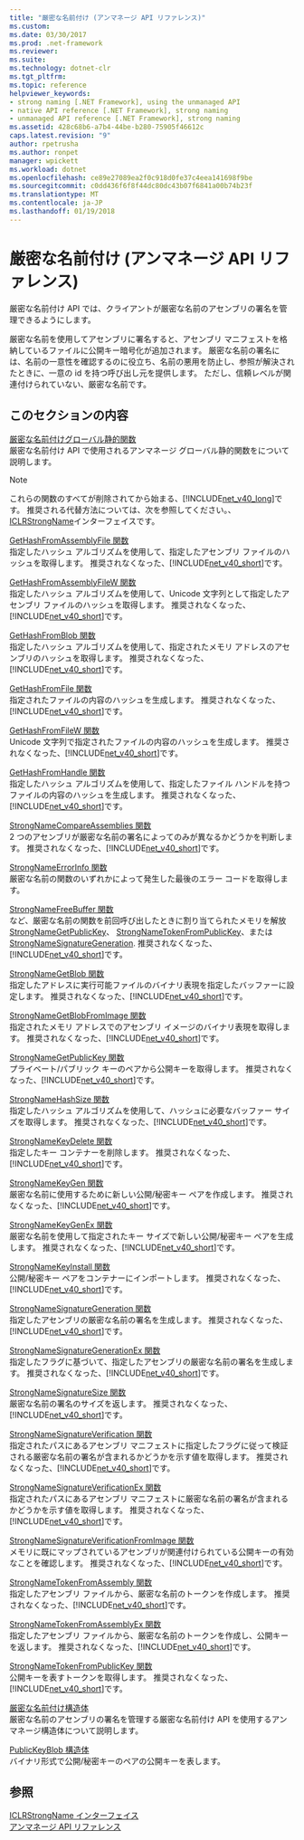 ```yaml
---
title: "厳密な名前付け (アンマネージ API リファレンス)"
ms.custom: 
ms.date: 03/30/2017
ms.prod: .net-framework
ms.reviewer: 
ms.suite: 
ms.technology: dotnet-clr
ms.tgt_pltfrm: 
ms.topic: reference
helpviewer_keywords:
- strong naming [.NET Framework], using the unmanaged API
- native API reference [.NET Framework], strong naming
- unmanaged API reference [.NET Framework], strong naming
ms.assetid: 428c68b6-a7b4-44be-b280-75905f46612c
caps.latest.revision: "9"
author: rpetrusha
ms.author: ronpet
manager: wpickett
ms.workload: dotnet
ms.openlocfilehash: ce89e27089ea2f0c918d0fe37c4eea141698f9be
ms.sourcegitcommit: c0dd436f6f8f44dc80dc43b07f6841a00b74b23f
ms.translationtype: MT
ms.contentlocale: ja-JP
ms.lasthandoff: 01/19/2018
---
```

# <a name="strong-naming-unmanaged-api-reference"></a>厳密な名前付け (アンマネージ API リファレンス)
厳密な名前付け API では、クライアントが厳密な名前のアセンブリの署名を管理できるようにします。  
  
 厳密な名前を使用してアセンブリに署名すると、アセンブリ マニフェストを格納しているファイルに公開キー暗号化が追加されます。 厳密な名前の署名には、名前の一意性を確認するのに役立ち、名前の悪用を防止し、参照が解決されたときに、一意の id を持つ呼び出し元を提供します。 ただし、信頼レベルが関連付けられていない、厳密な名前です。  
  
## <a name="in-this-section"></a>このセクションの内容  
 [厳密な名前付けグローバル静的関数](http://msdn.microsoft.com/library/efa715df-e8cc-48f2-9ec4-26586f0dc8d0)  
 厳密な名前付け API で使用されるアンマネージ グローバル静的関数をについて説明します。  
  
> [!NOTE]
>  これらの関数のすべてが削除されてから始まる、[!INCLUDE[net_v40_long](../../../../includes/net-v40-long-md.md)]です。 推奨される代替方法については、次を参照してください。、 [ICLRStrongName](../../../../docs/framework/unmanaged-api/hosting/iclrstrongname-interface.md)インターフェイスです。  
  
 [GetHashFromAssemblyFile 関数](../../../../docs/framework/unmanaged-api/strong-naming/gethashfromassemblyfile-function.md)  
 指定したハッシュ アルゴリズムを使用して、指定したアセンブリ ファイルのハッシュを取得します。 推奨されなくなった、[!INCLUDE[net_v40_short](../../../../includes/net-v40-short-md.md)]です。  
  
 [GetHashFromAssemblyFileW 関数](../../../../docs/framework/unmanaged-api/strong-naming/gethashfromassemblyfilew-function.md)  
 指定したハッシュ アルゴリズムを使用して、Unicode 文字列として指定したアセンブリ ファイルのハッシュを取得します。 推奨されなくなった、[!INCLUDE[net_v40_short](../../../../includes/net-v40-short-md.md)]です。  
  
 [GetHashFromBlob 関数](../../../../docs/framework/unmanaged-api/strong-naming/gethashfromblob-function.md)  
 指定したハッシュ アルゴリズムを使用して、指定されたメモリ アドレスのアセンブリのハッシュを取得します。 推奨されなくなった、[!INCLUDE[net_v40_short](../../../../includes/net-v40-short-md.md)]です。  
  
 [GetHashFromFile 関数](../../../../docs/framework/unmanaged-api/strong-naming/gethashfromfile-function.md)  
 指定されたファイルの内容のハッシュを生成します。  推奨されなくなった、[!INCLUDE[net_v40_short](../../../../includes/net-v40-short-md.md)]です。  
  
 [GetHashFromFileW 関数](../../../../docs/framework/unmanaged-api/strong-naming/gethashfromfilew-function.md)  
 Unicode 文字列で指定されたファイルの内容のハッシュを生成します。 推奨されなくなった、[!INCLUDE[net_v40_short](../../../../includes/net-v40-short-md.md)]です。  
  
 [GetHashFromHandle 関数](../../../../docs/framework/unmanaged-api/strong-naming/gethashfromhandle-function.md)  
 指定したハッシュ アルゴリズムを使用して、指定したファイル ハンドルを持つファイルの内容のハッシュを生成します。  推奨されなくなった、[!INCLUDE[net_v40_short](../../../../includes/net-v40-short-md.md)]です。  
  
 [StrongNameCompareAssemblies 関数](../../../../docs/framework/unmanaged-api/strong-naming/strongnamecompareassemblies-function.md)  
 2 つのアセンブリが厳密な名前の署名によってのみが異なるかどうかを判断します。 推奨されなくなった、[!INCLUDE[net_v40_short](../../../../includes/net-v40-short-md.md)]です。  
  
 [StrongNameErrorInfo 関数](../../../../docs/framework/unmanaged-api/strong-naming/strongnameerrorinfo-function.md)  
 厳密な名前の関数のいずれかによって発生した最後のエラー コードを取得します。  
  
 [StrongNameFreeBuffer 関数](../../../../docs/framework/unmanaged-api/strong-naming/strongnamefreebuffer-function.md)  
 など、厳密な名前の関数を前回呼び出したときに割り当てられたメモリを解放[StrongNameGetPublicKey](../../../../docs/framework/unmanaged-api/strong-naming/strongnamegetpublickey-function.md)、 [StrongNameTokenFromPublicKey](../../../../docs/framework/unmanaged-api/strong-naming/strongnametokenfrompublickey-function.md)、または[StrongNameSignatureGeneration](../../../../docs/framework/unmanaged-api/strong-naming/strongnamesignaturegeneration-function.md).   推奨されなくなった、[!INCLUDE[net_v40_short](../../../../includes/net-v40-short-md.md)]です。  
  
 [StrongNameGetBlob 関数](../../../../docs/framework/unmanaged-api/strong-naming/strongnamegetblob-function.md)  
 指定したアドレスに実行可能ファイルのバイナリ表現を指定したバッファーに設定します。 推奨されなくなった、[!INCLUDE[net_v40_short](../../../../includes/net-v40-short-md.md)]です。  
  
 [StrongNameGetBlobFromImage 関数](../../../../docs/framework/unmanaged-api/strong-naming/strongnamegetblobfromimage-function.md)  
 指定されたメモリ アドレスでのアセンブリ イメージのバイナリ表現を取得します。 推奨されなくなった、[!INCLUDE[net_v40_short](../../../../includes/net-v40-short-md.md)]です。  
  
 [StrongNameGetPublicKey 関数](../../../../docs/framework/unmanaged-api/strong-naming/strongnamegetpublickey-function.md)  
 プライベート/パブリック キーのペアから公開キーを取得します。 推奨されなくなった、[!INCLUDE[net_v40_short](../../../../includes/net-v40-short-md.md)]です。  
  
 [StrongNameHashSize 関数](../../../../docs/framework/unmanaged-api/strong-naming/strongnamehashsize-function.md)  
 指定したハッシュ アルゴリズムを使用して、ハッシュに必要なバッファー サイズを取得します。  推奨されなくなった、[!INCLUDE[net_v40_short](../../../../includes/net-v40-short-md.md)]です。  
  
 [StrongNameKeyDelete 関数](../../../../docs/framework/unmanaged-api/strong-naming/strongnamekeydelete-function.md)  
 指定したキー コンテナーを削除します。 推奨されなくなった、[!INCLUDE[net_v40_short](../../../../includes/net-v40-short-md.md)]です。  
  
 [StrongNameKeyGen 関数](../../../../docs/framework/unmanaged-api/strong-naming/strongnamekeygen-function.md)  
 厳密な名前に使用するために新しい公開/秘密キー ペアを作成します。  推奨されなくなった、[!INCLUDE[net_v40_short](../../../../includes/net-v40-short-md.md)]です。  
  
 [StrongNameKeyGenEx 関数](../../../../docs/framework/unmanaged-api/strong-naming/strongnamekeygenex-function.md)  
 厳密な名前を使用して指定されたキー サイズで新しい公開/秘密キー ペアを生成します。 推奨されなくなった、[!INCLUDE[net_v40_short](../../../../includes/net-v40-short-md.md)]です。  
  
 [StrongNameKeyInstall 関数](../../../../docs/framework/unmanaged-api/strong-naming/strongnamekeyinstall-function.md)  
 公開/秘密キー ペアをコンテナーにインポートします。  推奨されなくなった、[!INCLUDE[net_v40_short](../../../../includes/net-v40-short-md.md)]です。  
  
 [StrongNameSignatureGeneration 関数](../../../../docs/framework/unmanaged-api/strong-naming/strongnamesignaturegeneration-function.md)  
 指定したアセンブリの厳密な名前の署名を生成します。   推奨されなくなった、[!INCLUDE[net_v40_short](../../../../includes/net-v40-short-md.md)]です。  
  
 [StrongNameSignatureGenerationEx 関数](../../../../docs/framework/unmanaged-api/strong-naming/strongnamesignaturegenerationex-function.md)  
 指定したフラグに基づいて、指定したアセンブリの厳密な名前の署名を生成します。    推奨されなくなった、[!INCLUDE[net_v40_short](../../../../includes/net-v40-short-md.md)]です。  
  
 [StrongNameSignatureSize 関数](../../../../docs/framework/unmanaged-api/strong-naming/strongnamesignaturesize-function.md)  
 厳密な名前の署名のサイズを返します。 推奨されなくなった、[!INCLUDE[net_v40_short](../../../../includes/net-v40-short-md.md)]です。  
  
 [StrongNameSignatureVerification 関数](../../../../docs/framework/unmanaged-api/strong-naming/strongnamesignatureverification-function.md)  
 指定されたパスにあるアセンブリ マニフェストに指定したフラグに従って検証される厳密な名前の署名が含まれるかどうかを示す値を取得します。 推奨されなくなった、[!INCLUDE[net_v40_short](../../../../includes/net-v40-short-md.md)]です。  
  
 [StrongNameSignatureVerificationEx 関数](../../../../docs/framework/unmanaged-api/strong-naming/strongnamesignatureverificationex-function.md)  
 指定されたパスにあるアセンブリ マニフェストに厳密な名前の署名が含まれるかどうかを示す値を取得します。  推奨されなくなった、[!INCLUDE[net_v40_short](../../../../includes/net-v40-short-md.md)]です。  
  
 [StrongNameSignatureVerificationFromImage 関数](../../../../docs/framework/unmanaged-api/strong-naming/strongnamesignatureverificationfromimage-function.md)  
 メモリに既にマップされているアセンブリが関連付けられている公開キーの有効なことを確認します。 推奨されなくなった、[!INCLUDE[net_v40_short](../../../../includes/net-v40-short-md.md)]です。  
  
 [StrongNameTokenFromAssembly 関数](../../../../docs/framework/unmanaged-api/strong-naming/strongnametokenfromassembly-function.md)  
 指定したアセンブリ ファイルから、厳密な名前のトークンを作成します。  推奨されなくなった、[!INCLUDE[net_v40_short](../../../../includes/net-v40-short-md.md)]です。  
  
 [StrongNameTokenFromAssemblyEx 関数](../../../../docs/framework/unmanaged-api/strong-naming/strongnametokenfromassemblyex-function.md)  
 指定したアセンブリ ファイルから、厳密な名前のトークンを作成し、公開キーを返します。 推奨されなくなった、[!INCLUDE[net_v40_short](../../../../includes/net-v40-short-md.md)]です。  
  
 [StrongNameTokenFromPublicKey 関数](../../../../docs/framework/unmanaged-api/strong-naming/strongnametokenfrompublickey-function.md)  
 公開キーを表すトークンを取得します。 推奨されなくなった、[!INCLUDE[net_v40_short](../../../../includes/net-v40-short-md.md)]です。  
  
 [厳密な名前付け構造体](http://msdn.microsoft.com/library/4b041a2f-fd12-4b91-aacd-bc3b34a5124d)  
 厳密な名前のアセンブリの署名を管理する厳密な名前付け API を使用するアンマネージ構造体について説明します。  
  
 [PublicKeyBlob 構造体](../../../../docs/framework/unmanaged-api/strong-naming/publickeyblob-structure.md)  
 バイナリ形式で公開/秘密キーのペアの公開キーを表します。  
  
## <a name="see-also"></a>参照  
 [ICLRStrongName インターフェイス](../../../../docs/framework/unmanaged-api/hosting/iclrstrongname-interface.md)  
 [アンマネージ API リファレンス](../../../../docs/framework/unmanaged-api/index.md)
